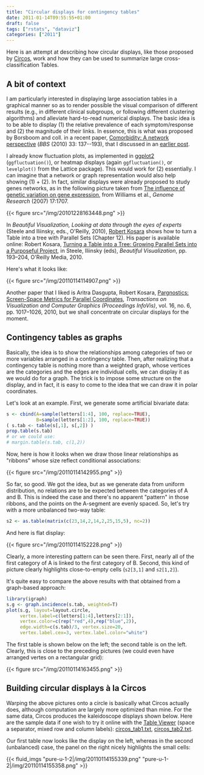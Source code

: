 ```yaml
---
title: "Circular displays for contingency tables"
date: 2011-01-14T09:55:55+01:00
draft: false
tags: ["rstats", "dataviz"]
categories: ["2011"]
---
```


Here is an attempt at describing how circular displays, like those proposed by [Circos](http://mkweb.bcgsc.ca/circos/), work and how they can be used to summarize large cross-classification Tables. 

## A bit of context

I am particularly interested in displaying large association tables in a graphical manner so as to render possible the visual comparison of different results (e.g., in different clinical subgroups, or following different clustering algorithms) and alleviate hard-to-read numerical displays. The basic idea is to be able to display (1) the relative prevalence of each symptom/response and (2) the magnitude of their links. In essence, this is what was proposed by Borsboom and coll. in a recent paper, [Comorbidity: A network perspective](http://sites.google.com/site/borsboomdenny/CramerEtAl2010.pdf) (*BBS* (2010) 33: 137--193), that I discussed in an [earlier post](/post/psychometrics-measurement-and-diagnostic-medicine).

I already know fluctuation plots, as implemented in [ggplot2](http://had.co.nz/ggplot2/) (`ggfluctuation()`), or heatmap displays (again `ggfluctuation()`, or `levelplot()` from the Lattice package). This would work for (2) essentially. I can imagine that a network or graph representation would also help showing (1) + (2). In fact, similar displays were already proposed to study genes networks, as in the following picture taken from [The influence of genetic variation on gene expression](http://genome.cshlp.org/content/17/12/1707.abstract), from Williams et al., *Genome Research* (2007) 17:1707.

{{< figure src="/img/20101228163448.png" >}}

In *Beautiful Visualization, Looking at data through the eyes of experts* (Steele and Iliinsky, eds., O'Reilly, 2010), [Robert Kosara](http://kosara.net/) shows how to turn a Table into a tree with Parallel Sets (Chapter 12). His paper is available online:
Robert Kosara, <i class="fa fa-file-pdf-o fa-1x"></i> [Turning a Table into a Tree: Growing Parallel Sets into a Purposeful Project](http://kosara.net/papers/2010/Kosara_BeautifulVis_2010.pdf), in Steele, Iliinsky (eds), *Beautiful Visualization*, pp. 193–204, O'Reilly Media, 2010.

Here's what it looks like:

{{< figure src="/img/20110114114907.png" >}}

Another paper that I liked is Aritra Dasgupta, Robert Kosara, [Pargnostics: Screen-Space Metrics for Parallel Coordinates](http://kosara.net/papers/2010/Dasgupta_InfoVis_2010.pdf), *Transactions on Visualization and Computer Graphics (Proceedings InfoVis)*, vol. 16, no. 6, pp. 1017–1026, 2010, but we shall concentrate on circular displays for the moment.

## Contingency tables as graphs

Basically, the idea is to show the relationships among categories of two or more variables arranged in a contingency table. Then, after realizing that a contingency table is nothing more than a weighted graph, whose vertices are the categories and the edges are individual cells, we can display it as we would do for a graph. The trick is to impose some structure on the display, and in fact, it is easy to come to the idea that we can draw it in polar coordinates.

Let's look at an example. First, we generate some artificial bivariate data:

```r
s <- cbind(A=sample(letters[1:4], 100, replace=TRUE),
           B=sample(letters[1:2], 100, replace=TRUE))
( s.tab <- table(s[,1], s[,2]) )
prop.table(s.tab) 
# or we could use:
# margin.table(s.tab, c(1,2))
```

Now, here is how it looks when we draw those linear relationships as "ribbons" whose size reflect conditional associations:

{{< figure src="/img/20110114142955.png" >}}

So far, so good. We got the idea, but as we generate data from uniform distribution, no relations are to be expected between the categories of A and B. This is indeed the case and there's no apparent "pattern" in those ribbons, and the points on the A-segment are evenly spaced. So, let's try with a more unbalanced two-way table:

```r
s2 <- as.table(matrix(c(23,14,2,14,2,25,15,5), nc=2))
```

And here is flat display:

{{< figure src="/img/20110114152228.png" >}}

Clearly, a more interesting pattern can be seen there. First, nearly all of the first category of A is linked to the first category of B. Second, this kind of picture clearly highlights close-to-empty cells (`s2[3,1]` and `s2[1,2]`).

It's quite easy to compare the above results with that obtained from a graph-based approach:

```r
library(igraph)
s.g <- graph.incidence(s.tab, weighted=T)
plot(s.g, layout=layout.circle, 
     vertex.label=c(letters[1:4],letters[2:1]), 
     vertex.color=c(rep("red",4),rep("blue",2)), 
     edge.width=c(s.tab)/3, vertex.size=20, 
     vertex.label.cex=3, vertex.label.color="white")
```

The first table is shown below on the left; the second table is on the left. Clearly, this is close to the preceding pictures (we could even have arranged vertes on a rectangular grid):

{{< figure src="/img/20110114163455.png" >}}


## Building circular displays à la Circos

Warping the above pictures onto a circle is basically what Circos actually does, although computation are largely more optimized than mine. For the same data, Circos produces the kaleidoscope displays shown below. Here are the sample data if one wish to try it online with the [Table Viewer](http://mkweb.bcgsc.ca/tableviewer/) (space a separator, mixed row and column labels): <i class="fa fa-file-code-o fa-1x"></i> [circos_tab1.txt](http://www.aliquote.org/pub/circos_tab1.txt), <i class="fa fa-file-code-o fa-1x"></i> [circos_tab2.txt](http://www.aliquote.org/pub/circos_tab2.txt).

Our first table now looks like the display on the left, whereas in the second (unbalanced) case, the panel on the right nicely highlights the small cells:

{{< fluid_imgs
  "pure-u-1-2|/img/20110114155339.png"
  "pure-u-1-2|/img/20110114155358.png" >}}
